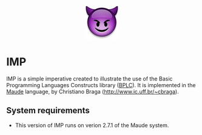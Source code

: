 <p align="center">
<img src="./imp.jpg">
</p>

# IMP
IMP is a simple imperative created to illustrate the use of the Basic Programming Languages Constructs library ([BPLC](http://github.com/ChristianoBraga/BPLC)). 
It is implemented in the [Maude](http://maude.cs.uiuc.edu) language, by Christiano Braga (<http://www.ic.uff.br/~cbraga>).

## System requirements

* This version of IMP runs on verion 2.7.1 of the Maude system. 


